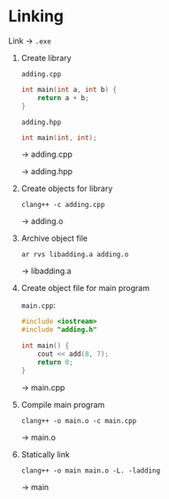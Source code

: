 # Linking

Link → `.exe`

1. Create library
    
    `adding.cpp`
    
    ```cpp
    int main(int a, int b) {
    	return a + b;
    }
    ```
    
    `adding.hpp`
    
    ```cpp
    int main(int, int);
    ```
    
    → adding.cpp
    
    → adding.hpp
    
2. Create objects for library
    
    ```
    clang++ -c adding.cpp
    ``` 
    
    → adding.o
    
3. Archive object file
    
    ```
    ar rvs libadding.a adding.o
    ``` 
    
    → libadding.a
    
4. Create object file for main program
    
    `main.cpp`:
    
    ```cpp
    #include <iostream>
    #include "adding.h"
    
    int main() {
    	cout << add(8, 7);
    	return 0;
    }
    ```
    
    → main.cpp
    
5. Compile main program

    ```
    clang++ -o main.o -c main.cpp
    ``` 
    
    → main.o
    
6. Statically link
    
    ```
    clang++ -o main main.o -L. -ladding
    ```  
    
    → main
